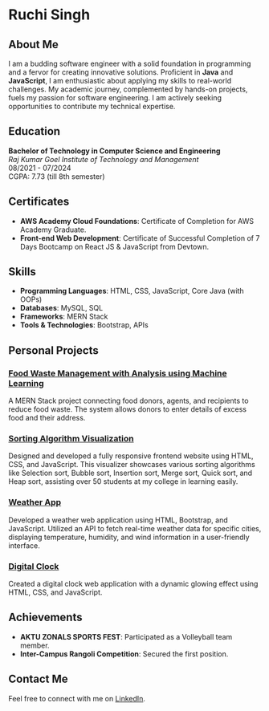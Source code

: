 # Ruchi Singh



## About Me

I am a budding software engineer with a solid foundation in programming and a fervor for creating innovative solutions. Proficient in **Java** and **JavaScript**, I am enthusiastic about applying my skills to real-world challenges. My academic journey, complemented by hands-on projects, fuels my passion for software engineering. I am actively seeking opportunities to contribute my technical expertise.

## Education

**Bachelor of Technology in Computer Science and Engineering**  
*Raj Kumar Goel Institute of Technology and Management*  
08/2021 - 07/2024  
CGPA: 7.73 (till 8th semester)  

## Certificates

- **AWS Academy Cloud Foundations**: Certificate of Completion for AWS Academy Graduate.
- **Front-end Web Development**: Certificate of Successful Completion of 7 Days Bootcamp on React JS & JavaScript from Devtown.

## Skills

- **Programming Languages**: HTML, CSS, JavaScript, Core Java (with OOPs)
- **Databases**: MySQL, SQL
- **Frameworks**: MERN Stack
- **Tools & Technologies**: Bootstrap, APIs

## Personal Projects

### [Food Waste Management with Analysis using Machine Learning](#)
A MERN Stack project connecting food donors, agents, and recipients to reduce food waste. The system allows donors to enter details of excess food and their address.

### [Sorting Algorithm Visualization](#)
Designed and developed a fully responsive frontend website using HTML, CSS, and JavaScript. This visualizer showcases various sorting algorithms like Selection sort, Bubble sort, Insertion sort, Merge sort, Quick sort, and Heap sort, assisting over 50 students at my college in learning easily.

### [Weather App](#)
Developed a weather web application using HTML, Bootstrap, and JavaScript. Utilized an API to fetch real-time weather data for specific cities, displaying temperature, humidity, and wind information in a user-friendly interface.

### [Digital Clock](#)
Created a digital clock web application with a dynamic glowing effect using HTML, CSS, and JavaScript.

## Achievements

- **AKTU ZONALS SPORTS FEST**: Participated as a Volleyball team member.
- **Inter-Campus Rangoli Competition**: Secured the first position.

## Contact Me

Feel free to connect with me on [LinkedIn](https://www.linkedin.com/in/ruchi-singh-b87180288/).
